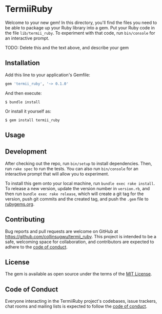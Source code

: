 # TermiiRuby

Welcome to your new gem! In this directory, you'll find the files you need to be able to package up your Ruby library into a gem. Put your Ruby code in the file `lib/termii_ruby`. To experiment with that code, run `bin/console` for an interactive prompt.

TODO: Delete this and the text above, and describe your gem

## Installation

Add this line to your application's Gemfile:

```ruby
gem 'termii_ruby', '~> 0.1.0'
```

And then execute:

    $ bundle install

Or install it yourself as:

    $ gem install termii_ruby

## Usage



## Development

After checking out the repo, run `bin/setup` to install dependencies. Then, run `rake spec` to run the tests. You can also run `bin/console` for an interactive prompt that will allow you to experiment.

To install this gem onto your local machine, run `bundle exec rake install`. To release a new version, update the version number in `version.rb`, and then run `bundle exec rake release`, which will create a git tag for the version, push git commits and the created tag, and push the `.gem` file to [rubygems.org](https://rubygems.org).

## Contributing

Bug reports and pull requests are welcome on GitHub at https://github.com/collinsugwu/termii_ruby. This project is intended to be a safe, welcoming space for collaboration, and contributors are expected to adhere to the [code of conduct](https://github.com/collinsugwu/termii_ruby/blob/master/CODE_OF_CONDUCT.md).

## License

The gem is available as open source under the terms of the [MIT License](https://opensource.org/licenses/MIT).

## Code of Conduct

Everyone interacting in the TermiiRuby project's codebases, issue trackers, chat rooms and mailing lists is expected to follow the [code of conduct](https://github.com/collinsugwu/termii_ruby/blob/master/CODE_OF_CONDUCT.md).
